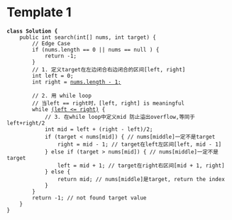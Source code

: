 # Template 1

<pre class="language-java"><code class="lang-java"><strong>class Solution {
</strong>    public int search(int[] nums, int target) {
        // Edge Case
        if (nums.length == 0 || nums == null ) {
            return -1;
        }
        // 1. 定义target在左边闭合右边闭合的区间[left, right]
        int left = 0;
        int right = <a data-footnote-ref href="#user-content-fn-1">nums.length - 1;</a>

        // 2. 用 while loop
        // 当left == right时，[left, right] is meaningful
        while <a data-footnote-ref href="#user-content-fn-2">(left &#x3C;= right)</a> {
            // 3. 在while loop中定义mid 防止溢出overflow,等同于left+right/2
            int mid = left + (right - left)/2;
            if (target &#x3C; nums[mid]) { // nums[middle]一定不是target
                right = mid - 1; // target在left左区间[left, mid - 1]
            } else if (target > nums[mid]) { // nums[middle]一定不是target
                left = mid + 1; // target在right右区间[mid + 1, right]
            } else {
                return mid; // nums[middle]是target, return the index
            }
        }
        return -1; // not found target value
    }
}

</code></pre>

[^1]: 

[^2]: 
